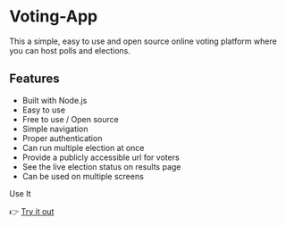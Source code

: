# Voting-App

This a simple, easy to use and open source online voting platform where you can host polls and elections.

## Features

- Built with Node.js
- Easy to use
- Free to use / Open source
- Simple navigation
- Proper authentication
- Can run multiple election at once
- Provide a publicly accessible url for voters
- See the live election status on results page
- Can be used on multiple screens




 Use It

👉 [Try it out](https://wdcaps2.onrender.com)


